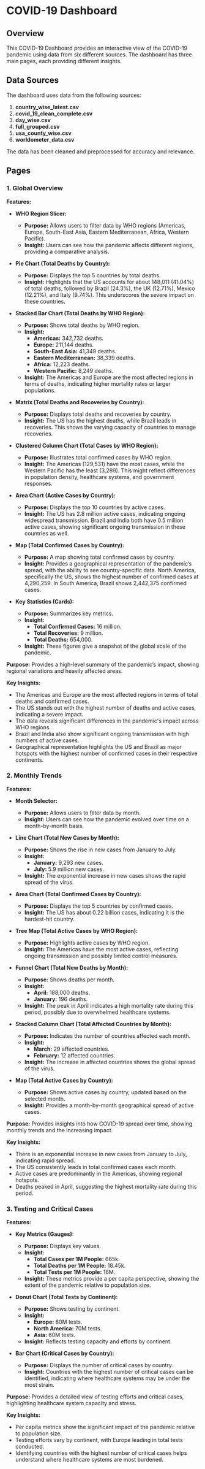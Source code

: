 # COVID-19 Dashboard

## Overview

This COVID-19 Dashboard provides an interactive view of the COVID-19 pandemic using data from six different sources. The dashboard has three main pages, each providing different insights.

## Data Sources

The dashboard uses data from the following sources:
1. **country_wise_latest.csv**
2. **covid_19_clean_complete.csv**
3. **day_wise.csv**
4. **full_grouped.csv**
5. **usa_county_wise.csv**
6. **worldometer_data.csv**

The data has been cleaned and preprocessed for accuracy and relevance.

## Pages

### 1. Global Overview

**Features:**
- **WHO Region Slicer:**
  - **Purpose:** Allows users to filter data by WHO regions (Americas, Europe, South-East Asia, Eastern Mediterranean, Africa, Western Pacific).
  - **Insight:** Users can see how the pandemic affects different regions, providing a comparative analysis.

- **Pie Chart (Total Deaths by Country):**
  - **Purpose:** Displays the top 5 countries by total deaths.
  - **Insight:** Highlights that the US accounts for about 148,011 (41.04%) of total deaths, followed by Brazil (24.3%), the UK (12.71%), Mexico (12.21%), and Italy (9.74%). This underscores the severe impact on these countries.

- **Stacked Bar Chart (Total Deaths by WHO Region):**
  - **Purpose:** Shows total deaths by WHO region.
  - **Insight:** 
    - **Americas:** 342,732 deaths.
    - **Europe:** 211,144 deaths.
    - **South-East Asia:** 41,349 deaths.
    - **Eastern Mediterranean:** 38,339 deaths.
    - **Africa:** 12,223 deaths.
    - **Western Pacific:** 8,249 deaths.
  - **Insight:** The Americas and Europe are the most affected regions in terms of deaths, indicating higher mortality rates or larger populations.

- **Matrix (Total Deaths and Recoveries by Country):**
  - **Purpose:** Displays total deaths and recoveries by country.
  - **Insight:** The US has the highest deaths, while Brazil leads in recoveries. This shows the varying capacity of countries to manage recoveries.

- **Clustered Column Chart (Total Cases by WHO Region):**
  - **Purpose:** Illustrates total confirmed cases by WHO region.
  - **Insight:** The Americas (129,531) have the most cases, while the Western Pacific has the least (3,289). This might reflect differences in population density, healthcare systems, and government responses.

- **Area Chart (Active Cases by Country):**
  - **Purpose:** Displays the top 10 countries by active cases.
  - **Insight:** The US has 2.8 million active cases, indicating ongoing widespread transmission. Brazil and India both have 0.5 million active cases, showing significant ongoing transmission in these countries as well.

- **Map (Total Confirmed Cases by Country):**
  - **Purpose:** A map showing total confirmed cases by country.
  - **Insight:** Provides a geographical representation of the pandemic’s spread, with the ability to see country-specific data. North America, specifically the US, shows the highest number of confirmed cases at 4,290,259. In South America, Brazil shows 2,442,375 confirmed cases.

- **Key Statistics (Cards):**
  - **Purpose:** Summarizes key metrics.
  - **Insight:** 
    - **Total Confirmed Cases:** 16 million.
    - **Total Recoveries:** 9 million.
    - **Total Deaths:** 654,000.
  - **Insight:** These figures give a snapshot of the global scale of the pandemic.

**Purpose:**
Provides a high-level summary of the pandemic’s impact, showing regional variations and heavily affected areas.

**Key Insights:**
- The Americas and Europe are the most affected regions in terms of total deaths and confirmed cases.
- The US stands out with the highest number of deaths and active cases, indicating a severe impact.
- The data reveals significant differences in the pandemic's impact across WHO regions.
- Brazil and India also show significant ongoing transmission with high numbers of active cases.
- Geographical representation highlights the US and Brazil as major hotspots with the highest number of confirmed cases in their respective continents.

### 2. Monthly Trends

**Features:**
- **Month Selector:**
  - **Purpose:** Allows users to filter data by month.
  - **Insight:** Users can see how the pandemic evolved over time on a month-by-month basis.

- **Line Chart (Total New Cases by Month):**
  - **Purpose:** Shows the rise in new cases from January to July.
  - **Insight:** 
    - **January:** 9,293 new cases.
    - **July:** 5.9 million new cases.
  - **Insight:** The exponential increase in new cases shows the rapid spread of the virus.

- **Area Chart (Total Confirmed Cases by Country):**
  - **Purpose:** Displays the top 5 countries by confirmed cases.
  - **Insight:** The US has about 0.22 billion cases, indicating it is the hardest-hit country.

- **Tree Map (Total Active Cases by WHO Region):**
  - **Purpose:** Highlights active cases by WHO region.
  - **Insight:** The Americas have the most active cases, reflecting ongoing transmission and possibly limited control measures.

- **Funnel Chart (Total New Deaths by Month):**
  - **Purpose:** Shows deaths per month.
  - **Insight:** 
    - **April:** 188,000 deaths.
    - **January:** 196 deaths.
  - **Insight:** The peak in April indicates a high mortality rate during this period, possibly due to overwhelmed healthcare systems.

- **Stacked Column Chart (Total Affected Countries by Month):**
  - **Purpose:** Indicates the number of countries affected each month.
  - **Insight:** 
    - **March:** 29 affected countries.
    - **February:** 12 affected countries.
  - **Insight:** The increase in affected countries shows the global spread of the virus.

- **Map (Total Active Cases by Country):**
  - **Purpose:** Shows active cases by country, updated based on the selected month.
  - **Insight:** Provides a month-by-month geographical spread of active cases.

**Purpose:**
Provides insights into how COVID-19 spread over time, showing monthly trends and the increasing impact.

**Key Insights:**
- There is an exponential increase in new cases from January to July, indicating rapid spread.
- The US consistently leads in total confirmed cases each month.
- Active cases are predominantly in the Americas, showing regional hotspots.
- Deaths peaked in April, suggesting the highest mortality rate during this period.

### 3. Testing and Critical Cases

**Features:**
- **Key Metrics (Gauges):**
  - **Purpose:** Displays key values.
  - **Insight:** 
    - **Total Cases per 1M People:** 665k.
    - **Total Deaths per 1M People:** 18.45k.
    - **Total Tests per 1M People:** 16M.
  - **Insight:** These metrics provide a per capita perspective, showing the extent of the pandemic relative to population size.

- **Donut Chart (Total Tests by Continent):**
  - **Purpose:** Shows testing by continent.
  - **Insight:** 
    - **Europe:** 80M tests.
    - **North America:** 70M tests.
    - **Asia:** 60M tests.
  - **Insight:** Reflects testing capacity and efforts by continent.

- **Bar Chart (Critical Cases by Country):**
  - **Purpose:** Displays the number of critical cases by country.
  - **Insight:** Countries with the highest number of critical cases can be identified, indicating where healthcare systems may be under the most strain.

**Purpose:**
Provides a detailed view of testing efforts and critical cases, highlighting healthcare system capacity and stress.

**Key Insights:**
- Per capita metrics show the significant impact of the pandemic relative to population size.
- Testing efforts vary by continent, with Europe leading in total tests conducted.
- Identifying countries with the highest number of critical cases helps understand where healthcare systems are most burdened.








